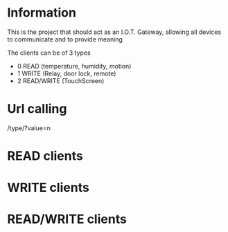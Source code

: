 # Information
This is the project that should act as an I.O.T. Gateway, allowing all devices to communicate and to provide meaning

The clients can be of 3 types
- 0 READ (temperature, humidity, motion) 
- 1 WRITE (Relay, door lock, remote)
- 2 READ/WRITE (TouchScreen)

# Url calling
 
 /type/?value=n

# READ clients

# WRITE clients

# READ/WRITE clients



